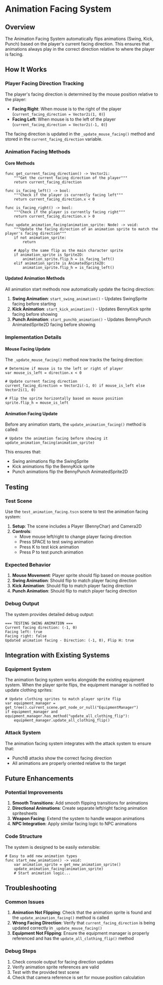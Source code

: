 # Animation Facing System

## Overview

The Animation Facing System automatically flips animations (Swing, Kick, Punch) based on the player's current facing direction. This ensures that animations always play in the correct direction relative to where the player is facing.

## How It Works

### Player Facing Direction Tracking

The player's facing direction is determined by the mouse position relative to the player:

- **Facing Right**: When mouse is to the right of the player (`current_facing_direction = Vector2i(1, 0)`)
- **Facing Left**: When mouse is to the left of the player (`current_facing_direction = Vector2i(-1, 0)`)

The facing direction is updated in the `_update_mouse_facing()` method and stored in the `current_facing_direction` variable.

### Animation Facing Methods

#### Core Methods

```gdscript
func get_current_facing_direction() -> Vector2i:
    """Get the current facing direction of the player"""
    return current_facing_direction

func is_facing_left() -> bool:
    """Check if the player is currently facing left"""
    return current_facing_direction.x < 0

func is_facing_right() -> bool:
    """Check if the player is currently facing right"""
    return current_facing_direction.x > 0

func update_animation_facing(animation_sprite: Node) -> void:
    """Update the facing direction of an animation sprite to match the player's facing direction"""
    if not animation_sprite:
        return
    
    # Apply the same flip as the main character sprite
    if animation_sprite is Sprite2D:
        animation_sprite.flip_h = is_facing_left()
    elif animation_sprite is AnimatedSprite2D:
        animation_sprite.flip_h = is_facing_left()
```

#### Updated Animation Methods

All animation start methods now automatically update the facing direction:

1. **Swing Animation**: `start_swing_animation()` - Updates SwingSprite facing before starting
2. **Kick Animation**: `start_kick_animation()` - Updates BennyKick sprite facing before showing
3. **Punch Animation**: `start_punchb_animation()` - Updates BennyPunch AnimatedSprite2D facing before showing

### Implementation Details

#### Mouse Facing Update

The `_update_mouse_facing()` method now tracks the facing direction:

```gdscript
# Determine if mouse is to the left or right of player
var mouse_is_left = direction.x < 0

# Update current facing direction
current_facing_direction = Vector2i(-1, 0) if mouse_is_left else Vector2i(1, 0)

# Flip the sprite horizontally based on mouse position
sprite.flip_h = mouse_is_left
```

#### Animation Facing Update

Before any animation starts, the `update_animation_facing()` method is called:

```gdscript
# Update the animation facing before showing it
update_animation_facing(animation_sprite)
```

This ensures that:
- Swing animations flip the SwingSprite
- Kick animations flip the BennyKick sprite
- Punch animations flip the BennyPunch AnimatedSprite2D

## Testing

### Test Scene

Use the `test_animation_facing.tscn` scene to test the animation facing system:

1. **Setup**: The scene includes a Player (BennyChar) and Camera2D
2. **Controls**:
   - Move mouse left/right to change player facing direction
   - Press SPACE to test swing animation
   - Press K to test kick animation
   - Press P to test punch animation

### Expected Behavior

1. **Mouse Movement**: Player sprite should flip based on mouse position
2. **Swing Animation**: Should flip to match player facing direction
3. **Kick Animation**: Should flip to match player facing direction
4. **Punch Animation**: Should flip to match player facing direction

### Debug Output

The system provides detailed debug output:

```
=== TESTING SWING ANIMATION ===
Current facing direction: (-1, 0)
Facing left: true
Facing right: false
Updated animation facing - Direction: (-1, 0), Flip H: true
```

## Integration with Existing Systems

### Equipment System

The animation facing system works alongside the existing equipment system. When the player sprite flips, the equipment manager is notified to update clothing sprites:

```gdscript
# Update clothing sprites to match player sprite flip
var equipment_manager = get_tree().current_scene.get_node_or_null("EquipmentManager")
if equipment_manager and equipment_manager.has_method("update_all_clothing_flip"):
    equipment_manager.update_all_clothing_flip()
```

### Attack System

The animation facing system integrates with the attack system to ensure that:
- PunchB attacks show the correct facing direction
- All animations are properly oriented relative to the target

## Future Enhancements

### Potential Improvements

1. **Smooth Transitions**: Add smooth flipping transitions for animations
2. **Directional Animations**: Create separate left/right facing animation spritesheets
3. **Weapon Facing**: Extend the system to handle weapon animations
4. **NPC Integration**: Apply similar facing logic to NPC animations

### Code Structure

The system is designed to be easily extensible:

```gdscript
# Easy to add new animation types
func start_new_animation() -> void:
    var animation_sprite = get_new_animation_sprite()
    update_animation_facing(animation_sprite)
    # Start animation logic...
```

## Troubleshooting

### Common Issues

1. **Animation Not Flipping**: Check that the animation sprite is found and the `update_animation_facing()` method is called
2. **Wrong Facing Direction**: Verify that `current_facing_direction` is being updated correctly in `_update_mouse_facing()`
3. **Equipment Not Flipping**: Ensure the equipment manager is properly referenced and has the `update_all_clothing_flip()` method

### Debug Steps

1. Check console output for facing direction updates
2. Verify animation sprite references are valid
3. Test with the provided test scene
4. Check that camera reference is set for mouse position calculation 